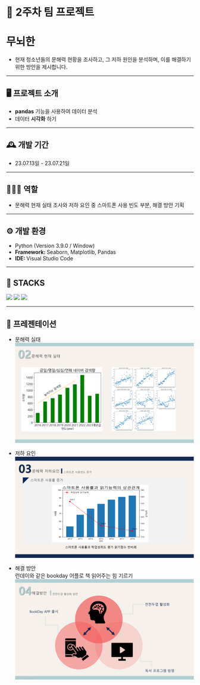 # 🚩 2주차 팀 프로젝트
# **무뇌한**
- 현재 청소년들의 문해력 현황을 조사하고, 그 저하 원인을 분석하며, 이를 해결하기 위한 방안을 제시합니다.

----------------------------------------------------------

## 🖥️ 프로젝트 소개
-  **pandas** 기능을 사용하여 데이터 분석
-  데이터 **시각화** 하기
----------------------------------------------------------

## 🕰️ 개발 기간
* 23.07.13일 - 23.07.21일
----------------------------------------------------------

## 🧑‍🤝‍🧑 역할
 - 문해력 현재 실태 조사와 저하 요인 중 스마트폰 사용 빈도 부분, 해결 방안 기획

----------------------------------------------------------

## ⚙️ 개발 환경
- Python (Version 3.9.0 / Window)
- <strong>Framework: </strong> Seaborn, Matplotlib, Pandas
- <strong>IDE: </strong> Visual Studio Code

----------------------------------------------------------
## 📓 STACKS
 <img src="https://img.shields.io/badge/Python-3776AB?style=for-the-badge&logo=Python&logoColor=white"> <img src="https://img.shields.io/badge/Jupyter-F37626?style=for-the-badge&logo=Jupyter&logoColor=white"> <img src="https://img.shields.io/badge/Pandas-150458?style=for-the-badge&logo=Pandas&logoColor=white"> 

----------------------------------------------------------
## 📌 프레젠테이션
* 문해력 실태
![Alt text](../read_img/2week/now.png)

* 저하 요인
![Alt text](../read_img/2week/why.png)

* 해결 방안<br>
런데이와 같은 bookday 어플로 책 읽어주는 힘 기르기<br>
![Alt text](../read_img/2week/result.png)
